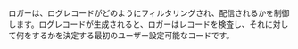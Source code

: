 ロガーは、ログレコードがどのようにフィルタリングされ、配信されるかを制御します。ログレコードが生成されると、ロガーはレコードを検査し、それに対して何をするかを決定する最初のユーザー設定可能なコードです。
